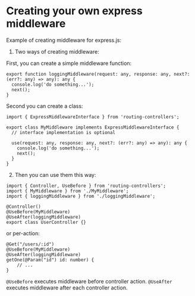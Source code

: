 # Creating your own express middleware

Example of creating middleware for express.js:

1. Two ways of creating middleware:

First, you can create a simple middleware function:

```
export function loggingMiddleware(request: any, response: any, next?: (err?: any) => any): any {
  console.log('do something...');
  next();
}
```

Second you can create a class:

```
import { ExpressMiddlewareInterface } from 'routing-controllers';

export class MyMiddleware implements ExpressMiddlewareInterface {
  // interface implementation is optional

  use(request: any, response: any, next?: (err?: any) => any): any {
    console.log('do something...');
    next();
  }
}
```

2. Then you can use them this way:

```
import { Controller, UseBefore } from 'routing-controllers';
import { MyMiddleware } from './MyMiddleware';
import { loggingMiddleware } from './loggingMiddleware';

@Controller()
@UseBefore(MyMiddleware)
@UseAfter(loggingMiddleware)
export class UserController {}
```

or per-action:

```
@Get("/users/:id")
@UseBefore(MyMiddleware)
@UseAfter(loggingMiddleware)
getOne(@Param("id") id: number) {
    // ...
}
```

`@UseBefore` executes middleware before controller action. `@UseAfter` executes middleware after each controller action.

